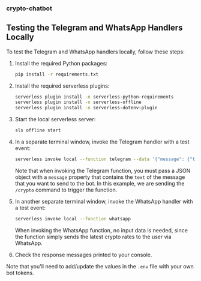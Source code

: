 ### crypto-chatbot
## Testing the Telegram and WhatsApp Handlers Locally

To test the Telegram and WhatsApp handlers locally, follow these steps:

1. Install the required Python packages:

   ```sh
   pip install -r requirements.txt
   ```
2. Install the required serverless plugins:

   ```sh
   serverless plugin install -n serverless-python-requirements
   serverless plugin install -n serverless-offline
   serverless plugin install -n serverless-dotenv-plugin
   ```
3. Start the local serverless server:

   ```sh
   sls offline start
   ```
4. In a separate terminal window, invoke the Telegram handler with a test event:

   ```sh
   serverless invoke local --function telegram --data '{"message": {"text": "/crypto"}}'

   ```
   Note that when invoking the Telegram function, you must pass a JSON object with a `message` property that contains the `text` of the message that you want to send to the bot. In this example, we are sending the `/crypto` command to trigger the function.

5. In another separate terminal window, invoke the WhatsApp handler with a test event:

   ```sh
   serverless invoke local --function whatsapp

   ```
   When invoking the WhatsApp function, no input data is needed, since the function simply sends the latest crypto rates to the user via WhatsApp.

6. Check the response messages printed to your console.

Note that you'll need to add/update the values in the `.env` file with your own bot tokens.



